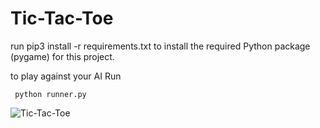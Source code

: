 # Tic-Tac-Toe

<p> run pip3 install -r requirements.txt to install the required Python package (pygame) for this project. </p>

<p> to play against your AI Run  </p> <code> python runner.py </code>



![Tic-Tac-Toe](https://github.com/hamidezrb/Tic-Tac-Toe/assets/108920011/596c7bda-91fb-458e-abe6-9b1bbbc62643)
